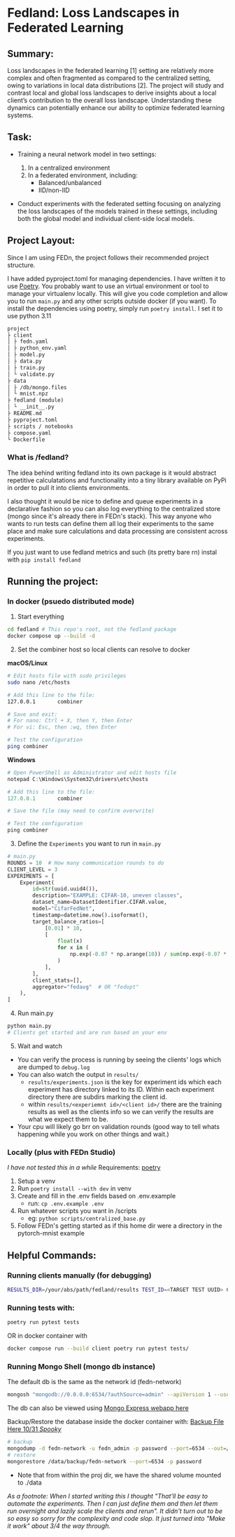 # Fedland: Loss Landscapes in Federated Learning
## Summary:
Loss landscapes in the federated learning [1] setting are relatively more complex and often fragmented as compared to the centralized setting, owing to variations in local data distributions [2]. The project will study and contrast local and global loss landscapes to derive insights about a local client’s contribution to the overall loss landscape. Understanding these dynamics can potentially enhance our ability to optimize federated learning systems.


## Task:
- Training a neural network model in two settings:
    1. In a centralized environment
    2. In a federated environment, including:
        - Balanced/unbalanced
        - IID/non-IID

- Conduct experiments with the federated setting focusing on analyzing the loss landscapes of the models trained in these settings, including both the global model and individual client-side local models.

## Project Layout:

Since I am using FEDn, the project follows their recommended project structure.

I have added pyproject.toml for managing dependencies. I have written it to use [Poetry](https://python-poetry.org/). You probably want to use an virtual environment or tool to manage your virtualenv locally. This will give you code completion and allow you to run `main.py` and any other scripts outside docker (if you want). To install the dependencies using poetry, simply run `poetry install`. I set it to use python 3.11

```txt
project
├ client
│ ├ fedn.yaml
│ ├ python_env.yaml
│ ├ model.py
│ ├ data.py
│ ├ train.py
│ └ validate.py
├ data
│ ├ /db/mongo.files
│ └ mnist.npz
├ fedland (module)
│ └ __init__.py
├ README.md
├ pyproject.toml
├ scripts / notebooks
├ compose.yaml
└ Dockerfile
```

### What is /fedland?
The idea behind writing fedland into its own package is it would abstract repetitive calculatations and 
functionality into a tiny library available on PyPi in order to pull it into clients environments.

I also thought it would be nice to define and queue experiments in a declarative fashion so you can also
log everything to the centralized store (mongo since it's already there in FEDn's stack).
This way anyone who wants to run tests can define them all log their experiments to
the same place and make sure calculations and data processing are consistent across experiments.

If you just want to use fedland metrics and such (its pretty bare rn) instal with `pip install fedland`


## Running the project:
### In docker (psuedo distributed mode)
1. Start everything
```bash
cd fedland # This repo's root, not the fedland package
docker compose up --build -d
```
2. Set the combiner host so local clients can resolve to docker

__macOS/Linux__
```bash
# Edit hosts file with sudo privileges
sudo nano /etc/hosts

# Add this line to the file:
127.0.0.1       combiner

# Save and exit:
# For nano: Ctrl + X, then Y, then Enter
# For vi: Esc, then :wq, then Enter

# Test the configuration
ping combiner
```

__Windows__
```powershell
# Open PowerShell as Administrator and edit hosts file
notepad C:\Windows\System32\drivers\etc\hosts

# Add this line to the file:
127.0.0.1       combiner

# Save the file (may need to confirm overwrite)

# Test the configuration
ping combiner
```

3. Define the `Experiments` you want to run in `main.py`
```python
# main.py
ROUNDS = 10  # How many communication rounds to do
CLIENT_LEVEL = 3
EXPERIMENTS = [
    Experiment(
        id=str(uuid.uuid4()),
        description="EXAMPLE: CIFAR-10, uneven classes",
        dataset_name=DatasetIdentifier.CIFAR.value,
        model="CifarFedNet",
        timestamp=datetime.now().isoformat(),
        target_balance_ratios=[
            [0.01] * 10,
            [
                float(x)
                for x in (
                    np.exp(-0.07 * np.arange(10)) / sum(np.exp(-0.07 * np.arange(10)))
                )
            ],
        ],
        client_stats=[],
        aggregator="fedavg"  # OR "fedopt"
    ),
]
```

4. Run main.py
```python
python main.py
# Clients get started and are run based on your env
```

5. Wait and watch
- You can verify the process is running by seeing the clients' logs which are dumped to `debug.log`
- You can also watch the output in `results/`
    - `results/experiments.json` is the key for experiment ids which
    each experiment has directory linked to its ID. Within each experiment
    directory there are subdirs marking the client id.
    - within `results/<experiemnt id>/<client id>/` there are the training results
    as well as the clients info so we can verify the results are what we expect them
    to be.
- Your cpu will likely go brr on validation rounds (good way to tell whats happening 
while you work on other things and wait.)

### Locally (plus with FEDn Studio)
_I have not tested this in a while_
Requirements: [poetry](https://python-poetry.org/)
1. Setup a venv
2. Run `poetry install --with dev` in venv
3. Create and fill in the .env fields based on .env.example
    - run: `cp .env.example .env`
4. Run whatever scripts you want in /scripts
    - eg: `python scripts/centralized_base.py`
5. Follow FEDn's getting started as if this home dir were a directory in the pytorch-mnist example


## Helpful Commands:

### Running clients manually (for debugging)
```bash
RESULTS_DIR=/your/abs/path/fedland/results TEST_ID=<TARGET TEST UUID> CLIENT_ID=0 fedn client start -n 0 --init settings-client-local.yaml
```

### Running tests with:
```bash
poetry run pytest tests
```
OR in docker container with 
```bash
docker compose run --build client poetry run pytest tests/
```

### Running Mongo Shell (mongo db instance)
The default db is the same as the network id (fedn-network)
```bash
mongosh "mongodb://0.0.0.0:6534/?authSource=admin" --apiVersion 1 --username fedn_admin
```
The db can also be viewed using [Mongo Express webapp here](http://localhost:8081/db/fedn-network/)

Backup/Restore the database inside the docker container with:
[Backup File Here 10/31 _Spooky_](https://drive.google.com/file/d/127J3TzYofcE0dxDgYN9Yzes0HptyxMMx/view?usp=drive_link)
```bash
# backup
mongodump -d fedn-network -u fedn_admin -p password --port=6534 --out=/data/db/backup
# restore
mongorestore /data/backup/fedn-network --port=6534 -p password
```
* Note that from within the proj dir, we have the shared volume mounted to ./data 

_As a footnote: When I started writing this I thought "That'll be easy to automate the experiments. Then I can just define them and then let them run overnight and lazily scale the clients and rerun". It didn't turn out to be so easy so sorry for the complexity and code slop. It just turned into "Make it work" about 3/4 the way through._
